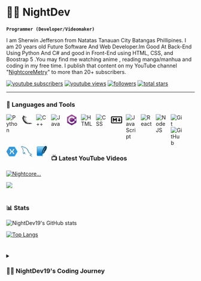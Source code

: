 

<!--
**NightDev19/NightDev19** is a ✨ _special_ ✨ repository because its `README.md` (this file) appears on your GitHub profile.

Here are some ideas to get you started:

- 🔭 I’m currently working on ...
- 🌱 I’m currently learning ...
- 👯 I’m looking to collaborate on ...
- 🤔 I’m looking for help with ...
- 💬 Ask me about ...
- 📫 How to reach me: ...
- 😄 Pronouns: ...
- ⚡ Fun fact: ...
-->
# 🏄‍♂️ NightDev

**`Programmer (Developer/Videomaker)`**

I am Sherwin Jefferson from Natatas Tanauan City Batangas Phillipines. I am 20 years old Future Software And Web Developer.Im Good At Back-End Using Python And C# and good in Front-End using HTML, CSS, and Boostrap 5 .You may find me watching anime , reading manga/manhua and coding in my free time. I publish that content on my YouTube channel "[NightcoreMetry][youtube]" to more than 20+ subscribers.

<p align="left">
      <a href="https://www.youtube.com/@nightcoremetry7772?sub_confirmation=1">
         <img alt="youtube subscribers" title="Subscribe to my YouTube channel" src="https://custom-icon-badges.demolab.com/youtube/channel/subscribers/UClThdgWU5ol8FT4moXxI6jg?color=%23E05D44&label=SUBSCRIBE&logo=video&logoColor=white&style=for-the-badge&labelColor=CE4630"></a> 
      <a href="https://www.youtube.com/@nightcoremetry7772">
         <img alt="youtube views" title="YouTube views" src="https://custom-icon-badges.demolab.com/youtube/channel/views/UClThdgWU5ol8FT4moXxI6jg?color=%23E1AD0E&logo=eye&logoColor=white&style=for-the-badge&labelColor=C79600"/></a> 
      <a href="https://github.com/NightDev19?tab=followers">
         <img alt="followers" title="Follow me on Github" src="https://custom-icon-badges.demolab.com/github/followers/NightDev19?color=236ad3&labelColor=1155ba&style=for-the-badge&logo=person-add&label=Follow&logoColor=white"/></a>
      <a href="https://github.com/NightDev19?tab=repositories&sort=stargazers">
         <img alt="total stars" title="Total stars on GitHub" src="https://custom-icon-badges.demolab.com/github/stars/NightDev19?color=55960c&style=for-the-badge&labelColor=488207&logo=star"/></a>
   </p>



---

### 🧰 Languages and Tools

<img align="left" alt="Python" width="30px" style="padding-right:10px;" src="https://cdn.jsdelivr.net/gh/devicons/devicon/icons/python/python-plain.svg" />
<img align="left" alt="Flask" width="30px" style="padding-right:10px;" src="https://github.com/devicons/devicon/blob/v2.15.1/icons/flask/flask-original.svg" />
<img align="left" alt="C++" width="30px" style="padding-right:10px;" src="https://cdn.jsdelivr.net/gh/devicons/devicon/icons/cplusplus/cplusplus-line.svg" />
<img align="left" alt="Java" width="30px" style="padding-right:10px;" src="https://cdn.jsdelivr.net/gh/devicons/devicon/icons/java/java-original.svg"/>
<img align="left" alt="C-Sharp" width="30px" style="padding-right:10px;" src="https://github.com/devicons/devicon/blob/v2.15.1/icons/csharp/csharp-original.svg" />
<!--<img align="left" alt="Spring" width="30px" style="padding-right:10px;" src="https://cdn.jsdelivr.net/gh/devicons/devicon/icons/spring/spring-original.svg" />
<img align="left" alt="TypeScript" width="30px" style="padding-right:10px;" src="https://cdn.jsdelivr.net/gh/devicons/devicon/icons/typescript/typescript-plain.svg" />
<img align="left" alt="Angular" width="30px" style="padding-right:10px;" src="https://cdn.jsdelivr.net/gh/devicons/devicon/icons/angularjs/angularjs-plain.svg" />-->
<!--<img align="left" alt="Linux" width="30px" style="padding-right:10px;" src="https://cdn.jsdelivr.net/gh/devicons/devicon/icons/linux/linux-original.svg" />-->
<img align="left" alt="HTML" width="30px" style="padding-right:10px;" src="https://cdn.jsdelivr.net/gh/devicons/devicon/icons/html5/html5-plain.svg" />
<img align="left" alt="CSS" width="30px" style="padding-right:10px;" src="https://cdn.jsdelivr.net/gh/devicons/devicon/icons/css3/css3-plain.svg" />
<img align="left" alt="Markdown" width="30px" style="padding-right:10px;" src="https://github.com/devicons/devicon/blob/v2.15.1/icons/markdown/markdown-original.svg" />
<img align="left" alt="JavaScript" width="30px" style="padding-right:10px;" src="https://cdn.jsdelivr.net/gh/devicons/devicon/icons/javascript/javascript-plain.svg" />
<img align="left" alt="React" width="30px" style="padding-right:10px;" src="https://cdn.jsdelivr.net/gh/devicons/devicon/icons/react/react-original.svg" />
<img align="left" alt="NodeJS" width="30px" style="padding-right:10px;" src="https://cdn.jsdelivr.net/gh/devicons/devicon/icons/nodejs/nodejs-original.svg" />
<img align="left" alt="Git" width="30px" style="padding-right:10px;" src="https://cdn.jsdelivr.net/gh/devicons/devicon/icons/git/git-original.svg" />
<img align="left" alt="GitHub" width="30px" style="padding-right:10px;" src="https://cdn.jsdelivr.net/gh/devicons/devicon/icons/github/github-original.svg" />
<img align="left" alt="Xamarin" width="30px" style="padding-right:10px;" src="https://github.com/devicons/devicon/blob/v2.15.1/icons/xamarin/xamarin-original.svg" />
<img align="left" alt="MySQL" width="30px" style="padding-right:10px;" src="https://github.com/devicons/devicon/blob/v2.15.1/icons/mysql/mysql-plain.svg" />
<img align="left" alt="Sqlite3" width="30px" style="padding-right:10px;" src="https://github.com/devicons/devicon/blob/v2.15.1/icons/sqlite/sqlite-original.svg" />
<!--<img align="left" alt="Gradle" width="30px" style="padding-right:10px;" src="https://cdn.jsdelivr.net/gh/devicons/devicon/icons/gradle/gradle-plain.svg" />
<img align="left" alt="Bash" width="30px" style="padding-right:10px;" src="https://cdn.jsdelivr.net/gh/devicons/devicon/icons/bash/bash-original.svg" />-->

<br>
<br>
<br>
<br>

#

### 📺 Latest YouTube Videos

<!-- BEGIN YOUTUBE-CARDS -->
[![Nightcore…](https://i.ytimg.com/vi/1JkLg3MngXY/hqdefault.jpg?sqp=-oaymwEcCPYBEIoBSFXyq4qpAw4IARUAAIhCGAFwAcABBg==&rs=AOn4CLDaqEdkX7Te9hQ61gmLfTS_MpaQPg)]([https://www.youtube.com/watch?v=TOIRY9UjAMI](https://youtu.be/1JkLg3MngXY))

<!-- END YOUTUBE-CARDS -->

[<img src="https://custom-icon-badges.demolab.com/badge/-Subscribe%20For%20More-red?style=for-the-badge&logo=video&logoColor=white"/>](https://www.youtube.com/@nightcoremetry7772?sub_confirmation=1)

#

### 📊 Stats

![NightDev19's GitHub stats](https://github-readme-stats.vercel.app/api?username=NightDev19&show_icons=true&theme=gruvbox)

[![Top Langs](https://github-readme-stats.vercel.app/api/top-langs/?username=NightDev19&hide_progress=true)](https://github.com/anuraghazra/github-readme-stats)

<!-- ![GitHub Streak](https://streak-stats.demolab.com?user=ForrestKnight&theme=gruvbox&border_radius=4.5) -->

#

<details>
 <summary><h3>👨‍💻 NightDev19's Coding Journey</h3></summary>
   I strated my coding journey when i was grade 12 an information and communication technology student with a passion to learn everything i could in programming world - code .And all the while teaching myself a simple coding skill in my second year college , but that soon get overshadowed by my desire to excel python. 

[youtube]: https://www.youtube.com/@nightcoremetry7772
